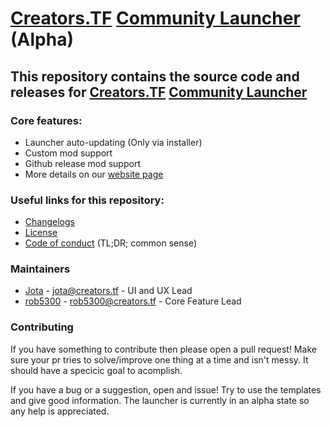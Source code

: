 # [Creators.TF](https://creators.tf) [Community Launcher](https://creators.tf/launcher) (Alpha)

## This repository contains the source code and releases for [Creators.TF](https://creators.tf) [Community Launcher](https://creators.tf/launcher)

### Core features:
* Launcher auto-updating (Only via installer)
* Custom mod support
* Github release mod support
* More details on our [website page](https://creators.tf/launcher)

### Useful links for this repository:
* [Changelogs](https://github.com/ampersoftware/Creators.TF-Community-Launcher/blob/master/changelog.md)
* [License](https://github.com/ampersoftware/Creators.TF-Community-Launcher/blob/master/LICENSE)
* [Code of conduct](https://github.com/ampersoftware/Creators.TF-Community-Launcher/blob/master/CODE_OF_CONDUCT.md) (TL;DR; common sense)

### Maintainers
* [Jota](https://github.com/jota11) - jota@creators.tf - UI and UX Lead
* [rob5300](https://github.com/rob5300) - rob5300@creators.tf - Core Feature Lead

### Contributing
If you have something to contribute then please open a pull request! Make sure your pr tries to solve/improve one thing at a time and isn't messy. It should have a specicic goal to acomplish.

If you have a bug or a suggestion, open and issue! Try to use the templates and give good information.
The launcher is currently in an alpha state so any help is appreciated.
